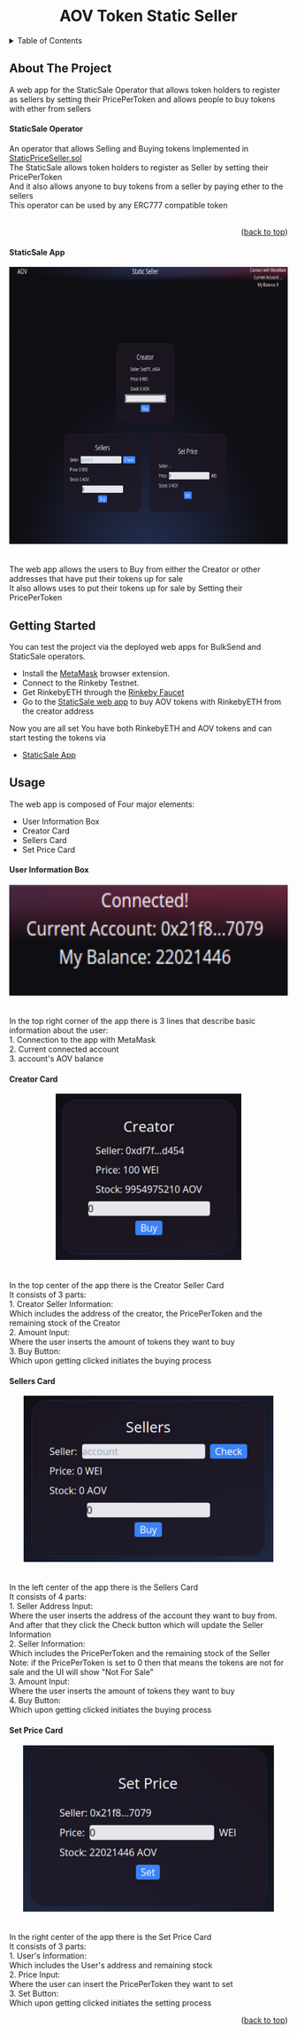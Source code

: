 <div id="top"></div>

<!-- PROJECT LOGO -->
<br />
<div align="center">
  <h1 align="center">AOV Token Static Seller</h1>
</div>



<!-- TABLE OF CONTENTS -->
<details>
  <summary>Table of Contents</summary>
  <ol>
    <li>
      <a href="#about-the-project">About The Project</a>
      <ul>
        <li><a href="#staticsale-operator">StaticSale Operator</a></li>
        <li><a href="#staticsale-app">StaticSale App</a></li>
      </ul>
    </li>
    <li><a href="#getting-started">Getting Started</a></li>
    <li>
      <a href="#usage">Usage</a>
      <ul>
        <li><a href="#user-information-box">User Information Box</a></li>
        <li><a href="#creator-card">Creator Card</a></li>
        <li><a href="#sellers-card">Sellers Card</a></li>
        <li><a href="#set-price-card">Set Price Card</a></li>
      </ul>
    </li>
  </ol>
</details>



<!-- ABOUT THE PROJECT -->
## About The Project

A web app for the StaticSale Operator that allows token holders to register as sellers by setting their PricePerToken and allows people to buy tokens with ether from sellers 

#### StaticSale Operator

An operator that allows Selling and Buying tokens Implemented in [StaticPriceSeller.sol](https://github.com/IVIosab/ERC777/blob/main/contracts/StaticPriceSeller.sol)<br>
The StaticSale allows token holders to register as Seller by setting their PricePerToken<br>
And it also allows anyone to buy tokens from a seller by paying ether to the sellers<br>
This operator can be used by any ERC777 compatible token<br>
<br>

<p align="right">(<a href="#top">back to top</a>)</p>

#### StaticSale App

<div align="center">
  <img src="images/staticsale.png" alt="WebApp" width="744" height="500">
</div>
<br>
<br>
The web app allows the users to Buy from either the Creator or other addresses that have put their tokens up for sale<br>
It also allows uses to put their tokens up for sale by Setting their PricePerToken<br>

<!-- GETTING STARTED -->
## Getting Started
You can test the project via the deployed web apps for BulkSend and StaticSale operators.

* Install the [MetaMask](https://chrome.google.com/webstore/detail/metamask/nkbihfbeogaeaoehlefnkodbefgpgknn?hl=en) browser extension.
* Connect to the Rinkeby Testnet.
* Get RinkebyETH through the [Rinkeby Faucet](https://rinkebyfaucet.com/)
* Go to the [StaticSale web app](https://static-sale.vercel.app/) to buy AOV tokens with RinkebyETH from the creator address


Now you are all set
You have both RinkebyETH and AOV tokens and can start testing the tokens via 
* [StaticSale App](https://static-sale.vercel.app/)

<!-- USAGE EXAMPLES -->
## Usage

The web app is composed of Four major elements:
* User Information Box
* Creator Card 
* Sellers Card
* Set Price Card

#### User Information Box
<div align="center">
  <img src="images/information.png" alt="WebApp" width="575" height="200">
</div>
<br>
<br>
In the top right corner of the app there is 3 lines that describe basic information about the user: <br>
1. Connection to the app with MetaMask<br>
2. Current connected account<br>
3. account's AOV balance<br>

#### Creator Card
<div align="center">
  <img src="images/creator.png" alt="WebApp" width="336" height="300">
</div>
<br>
<br>
In the top center of the app there is the Creator Seller Card<br>
It consists of 3 parts:<br>
1. Creator Seller Information:<br>
Which includes the address of the creator, the PricePerToken and the remaining stock of the Creator<br>
2. Amount Input:<br>
Where the user inserts the amount of tokens they want to buy<br>
3. Buy Button:<br>
Which upon getting clicked initiates the buying process<br>

#### Sellers Card
<div align="center">
  <img src="images/sellers.png" alt="WebApp" width="452" height="300">
</div>
<br>
<br>
In the left center of the app there is the Sellers Card<br>
It consists of 4 parts:<br>
1. Seller Address Input:<br>
Where the user inserts the address of the account they want to buy from. And after that they click the Check button which will update the Seller Information<br>
2. Seller Information:<br>
Which includes the PricePerToken and the remaining stock of the Seller<br>
Note: if the PricePerToken is set to 0 then that means the tokens are not for sale and the UI will show "Not For Sale"<br>
3. Amount Input:<br>
Where the user inserts the amount of tokens they want to buy<br>
4. Buy Button:<br>
Which upon getting clicked initiates the buying process<br>

#### Set Price Card
<div align="center">
  <img src="images/price.png" alt="WebApp" width="454" height="300">
</div>
<br>
<br>
In the right center of the app there is the Set Price Card<br>
It consists of 3 parts:<br>
1. User's Information:<br>
Which includes the User's address and remaining stock<br>
2. Price Input:<br>
Where the user can insert the PricePerToken they want to set<br>
3. Set Button:<br>
Which upon getting clicked initiates the setting process<br>

<p align="right">(<a href="#top">back to top</a>)</p>
